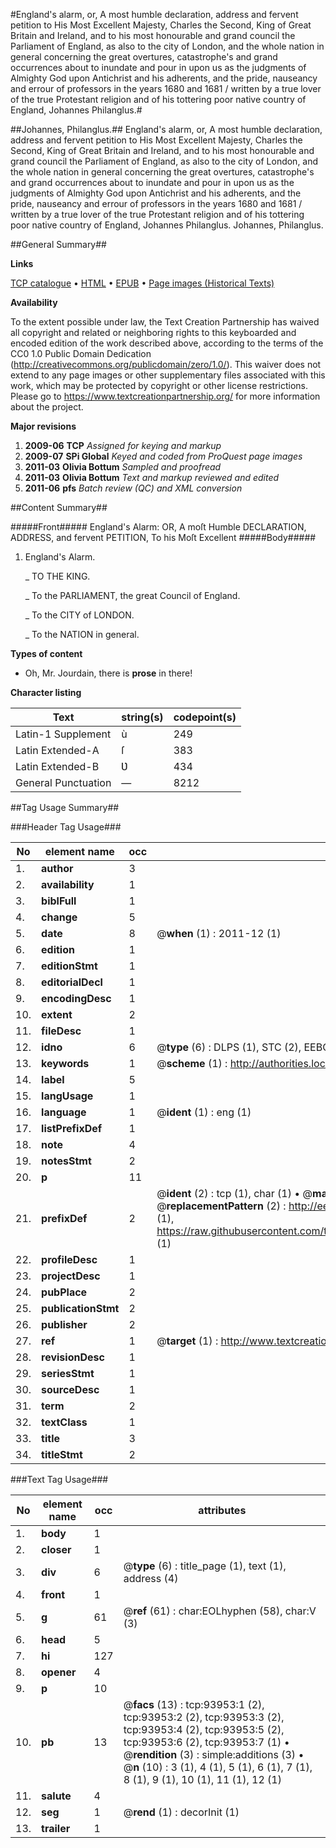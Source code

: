 #England's alarm, or, A most humble declaration, address and fervent petition to His Most Excellent Majesty, Charles the Second, King of Great Britain and Ireland, and to his most honourable and grand council the Parliament of England, as also to the city of London, and the whole nation in general concerning the great overtures, catastrophe's and grand occurrences about to inundate and pour in upon us as the judgments of Almighty God upon Antichrist and his adherents, and the pride, nauseancy and errour of professors in the years 1680 and 1681 / written by a true lover of the true Protestant religion and of his tottering poor native country of England, Johannes Philanglus.#

##Johannes, Philanglus.##
England's alarm, or, A most humble declaration, address and fervent petition to His Most Excellent Majesty, Charles the Second, King of Great Britain and Ireland, and to his most honourable and grand council the Parliament of England, as also to the city of London, and the whole nation in general concerning the great overtures, catastrophe's and grand occurrences about to inundate and pour in upon us as the judgments of Almighty God upon Antichrist and his adherents, and the pride, nauseancy and errour of professors in the years 1680 and 1681 / written by a true lover of the true Protestant religion and of his tottering poor native country of England, Johannes Philanglus.
Johannes, Philanglus.

##General Summary##

**Links**

[TCP catalogue](http://www.ota.ox.ac.uk/tcp/)  • 
[HTML](http://tei.it.ox.ac.uk/tcp/Texts-HTML/free/A38/A38374.html)  • 
[EPUB](http://tei.it.ox.ac.uk/tcp/Texts-EPUB/free/A38/A38374.epub) • 
[Page images (Historical Texts)](https://historicaltexts.jisc.ac.uk/eebo-12791847e)

**Availability**

To the extent possible under law, the Text Creation Partnership has waived all copyright and related or neighboring rights to this keyboarded and encoded edition of the work described above, according to the terms of the CC0 1.0 Public Domain Dedication (http://creativecommons.org/publicdomain/zero/1.0/). This waiver does not extend to any page images or other supplementary files associated with this work, which may be protected by copyright or other license restrictions. Please go to https://www.textcreationpartnership.org/ for more information about the project.

**Major revisions**

1. __2009-06__ __TCP__ *Assigned for keying and markup*
1. __2009-07__ __SPi Global__ *Keyed and coded from ProQuest page images*
1. __2011-03__ __Olivia Bottum__ *Sampled and proofread*
1. __2011-03__ __Olivia Bottum__ *Text and markup reviewed and edited*
1. __2011-06__ __pfs__ *Batch review (QC) and XML conversion*

##Content Summary##

#####Front#####
England's Alarm: OR, A moſt Humble DECLARATION, ADDRESS, and fervent PETITION, To his Moſt Excellent
#####Body#####

1. England's Alarm.

    _ TO THE KING.

    _ To the PARLIAMENT, the great Council of England.

    _ To the CITY of LONDON.

    _ To the NATION in general.

**Types of content**

  * Oh, Mr. Jourdain, there is **prose** in there!

**Character listing**


|Text|string(s)|codepoint(s)|
|---|---|---|
|Latin-1 Supplement|ù|249|
|Latin Extended-A|ſ|383|
|Latin Extended-B|Ʋ|434|
|General Punctuation|—|8212|

##Tag Usage Summary##

###Header Tag Usage###

|No|element name|occ|attributes|
|---|---|---|---|
|1.|__author__|3||
|2.|__availability__|1||
|3.|__biblFull__|1||
|4.|__change__|5||
|5.|__date__|8| @__when__ (1) : 2011-12 (1)|
|6.|__edition__|1||
|7.|__editionStmt__|1||
|8.|__editorialDecl__|1||
|9.|__encodingDesc__|1||
|10.|__extent__|2||
|11.|__fileDesc__|1||
|12.|__idno__|6| @__type__ (6) : DLPS (1), STC (2), EEBO-CITATION (1), OCLC (1), VID (1)|
|13.|__keywords__|1| @__scheme__ (1) : http://authorities.loc.gov/ (1)|
|14.|__label__|5||
|15.|__langUsage__|1||
|16.|__language__|1| @__ident__ (1) : eng (1)|
|17.|__listPrefixDef__|1||
|18.|__note__|4||
|19.|__notesStmt__|2||
|20.|__p__|11||
|21.|__prefixDef__|2| @__ident__ (2) : tcp (1), char (1)  •  @__matchPattern__ (2) : ([0-9\-]+):([0-9IVX]+) (1), (.+) (1)  •  @__replacementPattern__ (2) : http://eebo.chadwyck.com/downloadtiff?vid=$1&page=$2 (1), https://raw.githubusercontent.com/textcreationpartnership/Texts/master/tcpchars.xml#$1 (1)|
|22.|__profileDesc__|1||
|23.|__projectDesc__|1||
|24.|__pubPlace__|2||
|25.|__publicationStmt__|2||
|26.|__publisher__|2||
|27.|__ref__|1| @__target__ (1) : http://www.textcreationpartnership.org/docs/. (1)|
|28.|__revisionDesc__|1||
|29.|__seriesStmt__|1||
|30.|__sourceDesc__|1||
|31.|__term__|2||
|32.|__textClass__|1||
|33.|__title__|3||
|34.|__titleStmt__|2||


###Text Tag Usage###

|No|element name|occ|attributes|
|---|---|---|---|
|1.|__body__|1||
|2.|__closer__|1||
|3.|__div__|6| @__type__ (6) : title_page (1), text (1), address (4)|
|4.|__front__|1||
|5.|__g__|61| @__ref__ (61) : char:EOLhyphen (58), char:V (3)|
|6.|__head__|5||
|7.|__hi__|127||
|8.|__opener__|4||
|9.|__p__|10||
|10.|__pb__|13| @__facs__ (13) : tcp:93953:1 (2), tcp:93953:2 (2), tcp:93953:3 (2), tcp:93953:4 (2), tcp:93953:5 (2), tcp:93953:6 (2), tcp:93953:7 (1)  •  @__rendition__ (3) : simple:additions (3)  •  @__n__ (10) : 3 (1), 4 (1), 5 (1), 6 (1), 7 (1), 8 (1), 9 (1), 10 (1), 11 (1), 12 (1)|
|11.|__salute__|4||
|12.|__seg__|1| @__rend__ (1) : decorInit (1)|
|13.|__trailer__|1||

